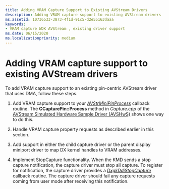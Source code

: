 ```yaml
---
title: Adding VRAM Capture Support to Existing AVStream Drivers
description: Adding VRAM capture support to existing AVStream drivers
ms.assetid: 10736533-3873-4f1d-91c5-d2e55163daaa
keywords:
- VRAM capture WDK AVStream , existing driver support
ms.date: 06/15/2020
ms.localizationpriority: medium
---
```


# Adding VRAM capture support to existing AVStream drivers

To add VRAM capture support to an existing pin-centric AVStream driver that uses DMA, follow these steps.

1. Add VRAM capture support to your [*AVStrMiniPinProcess*](https://docs.microsoft.com/windows-hardware/drivers/ddi/ks/nc-ks-pfnkspin) callback routine. The **CCapturePin::Process** method in *Capture.cpp* of the [AVStream Simulated Hardware Sample Driver (AVSHwS)](https://docs.microsoft.com/samples/microsoft/windows-driver-samples/avstream-simulated-hardware-sample-driver-avshws/) shows one way to do this.

1. Handle VRAM capture property requests as described earlier in this section.

1. Add support in either the child capture driver or the parent display miniport driver to map DX kernel handles to VRAM addresses.

1. Implement StopCapture functionality. When the KMD sends a stop capture notification, the capture driver must stop all capture. To register for notification, the capture driver provides a [*DxgkDdiStopCapture*](https://docs.microsoft.com/windows-hardware/drivers/ddi/d3dkmddi/nc-d3dkmddi-dxgkddi_stopcapture) callback routine. The capture driver should fail any capture requests coming from user mode after receiving this notification.
